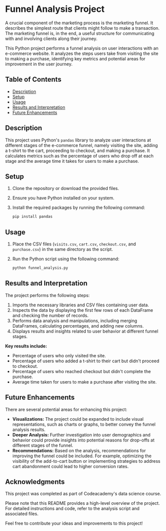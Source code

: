 # Funnel Analysis Project

A crucial component of the marketing process is the marketing funnel. It describes the simplest route that clients might follow to make a transaction. The marketing funnel is, in the end, a useful structure for communicating with and involving clients along their journey.

This Python project performs a funnel analysis on user interactions with an e-commerce website. It analyzes the steps users take from visiting the site to making a purchase, identifying key metrics and potential areas for improvement in the user journey.

## Table of Contents

- [Description](#description)
- [Setup](#setup)
- [Usage](#usage)
- [Results and Interpretation](#results-and-interpretation)
- [Future Enhancements](#future-enhancements)

## Description

This project uses Python's `pandas` library to analyze user interactions at different stages of the e-commerce funnel, namely visiting the site, adding a t-shirt to the cart, proceeding to checkout, and making a purchase. It calculates metrics such as the percentage of users who drop off at each stage and the average time it takes for users to make a purchase.

## Setup

1. Clone the repository or download the provided files.
2. Ensure you have Python installed on your system.
3. Install the required packages by running the following command:

   ```bash
   pip install pandas

## Usage

1. Place the CSV files (`visits.csv`, `cart.csv`, `checkout.csv`, and `purchase.csv`) in the same directory as the script.
2. Run the Python script using the following command:

   ```bash
   python funnel_analysis.py

## Results and Interpretation

The project performs the following steps:

1. Imports the necessary libraries and CSV files containing user data.
2. Inspects the data by displaying the first few rows of each DataFrame and checking the number of records.
3. Performs data analysis and manipulations, including merging DataFrames, calculating percentages, and adding new columns.
4. Displays results and insights related to user behavior at different funnel stages.

**Key results include:**

- Percentage of users who only visited the site.
- Percentage of users who added a t-shirt to their cart but didn't proceed to checkout.
- Percentage of users who reached checkout but didn't complete the purchase.
- Average time taken for users to make a purchase after visiting the site.

## Future Enhancements

There are several potential areas for enhancing this project:

- **Visualizations:** The project could be expanded to include visual representations, such as charts or graphs, to better convey the funnel analysis results.
- **Deeper Analysis:** Further investigation into user demographics and behavior could provide insights into potential reasons for drop-offs at different stages of the funnel.
- **Recommendations:** Based on the analysis, recommendations for improving the funnel could be included. For example, optimizing the visibility of the add-to-cart button or implementing strategies to address cart abandonment could lead to higher conversion rates.

## Acknowledgments

This project was completed as part of Codeacademy's data science course.

Please note that this README provides a high-level overview of the project. For detailed instructions and code, refer to the analysis script and associated files.

Feel free to contribute your ideas and improvements to this project!
